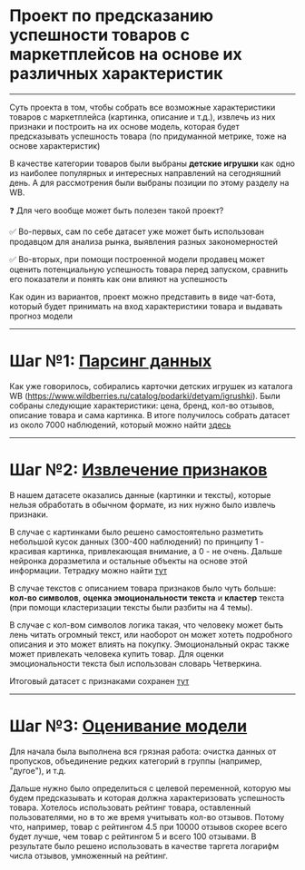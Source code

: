 # Проект по предсказанию успешности товаров с маркетплейсов на основе их различных характеристик
---

Суть проекта в том, чтобы собрать все возможные характеристики товаров с маркетплейса (картинка, описание и т.д.), извлечь из них признаки и построить на их основе модель, которая будет предсказывать успешность товара (по придуманной метрике, тоже на основе характеристик)

В качестве категории товаров были выбраны **детские игрушки** как одно из наиболее популярных и интересных направлений на сегодняшний день. А для рассмотрения были выбраны позиции по этому разделу на WB. 

❓ Для чего вообще может быть полезен такой проект?

✅ Во-первых, сам по себе датасет уже может быть использован продавцом для анализа рынка, выявления разных закономерностей

✅ Во-вторых, при помощи построенной модели продавец может оценить потенциальную успешность товара перед запуском, сравнить его показатели и понять как они влияют на успешность

Как один из вариантов, проект можно представить в виде чат-бота, который будет принимать на вход характеристики товара и выдавать прогноз модели

---
# Шаг №1: [Парсинг данных](./wb_parser.ipynb)

Как уже говорилось, собирались карточки детских игрушек из каталога WB (https://www.wildberries.ru/catalog/podarki/detyam/igrushki). Были собраны следующие характеристики: цена, бренд, кол-во отзывов, описание товара и сама картинка. В итоге получилось собрать датасет из около 7000 наблюдений, который можно найти [здесь](./data/wb_data.csv) 

---
# Шаг №2: [Извлечение признаков](./preprocessing)

В нашем датасете оказались данные (картинки и тексты), которые нельзя обработать в обычном формате, из них нужно было извлечь признаки. 

В случае с картинками было решено самостоятельно разметить небольшой кусок данных (300-400 наблюдений) по принципу 1 - красивая картинка, привлекающая внимание, а 0 - не очень. Дальше нейронка доразметила и остальные объекты на основе этой информации. Тетрадку можно найти [тут](./preprocessing/wb_photos.ipynb) 

В случае текстов с описанием товара признаков было чуть больше: **кол-во символов**, **оценка эмоциональности текста** и **кластер** текста (при помощи кластеризации тексты были разбиты на 4 темы). 

В случае с кол-вом символов логика такая, что человеку может быть лень читать огромный текст, или наоборот он может хотеть подробного описания и это может влиять на покупку. Эмоциональный окрас также может привлекать человека купить товар. Для оценки эмоциональности текста был использован словарь Четверкина.

Итоговый датасет с признаками сохранен [тут](./data/final_df.csv)

---
# Шаг №3: [Оценивание модели](./models_wb.ipynb)

Для начала была выполнена вся грязная работа: очистка данных от пропусков, объединение редких категорий в группы (например, "дугое"), и т.д.

Дальше нужно было определиться с целевой переменной, которую мы будем предсказывать и которая должна характеризовать успешность товара. Хотелось использовать рейтинг товара, оставленный пользователями, но в то же время учитывать кол-во отзывов. Потому что, например, товар с рейтингом 4.5 при 10000 отзывов скорее всего будет лучше, чем товар с рейтингом 5 и всего 100 отзывами. В результате было решено использовать в качестве таргета логарифм числа отзывов, умноженный на рейтинг. 














